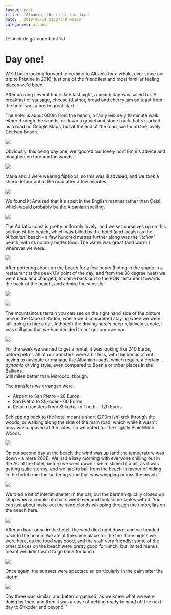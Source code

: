 ```yaml
---
layout: post
title:  "Albania, the first few days"
date:   2019-08-14 21:27:48 +0100
categories: albania 
---
```

{% include ga-code.html %}
# Day one!

We'd been looking forward to coming to Albania for a whole, ever since our trip to Pristinë in 2016; just one of the friendliest and most familiar feeling places we'd been. 

After arriving several hours late last night, a beach day was called for. A breakfast of sausage, cheese (djathe), bread and cherry jam on toast from the hotel was a pretty great start. 

The hotel is about 600m from the beach, a fairly leisurely 10 minute walk either through the woods, or down a gravel and stone track that's marked as a road on Google Maps, but at the end of the road, we found the lovely Chelsea Beach. 

![](/assets/img/albania/san-pietro-chelsea-beach.jpg)

Obviously, this being day one, we ignored our lovely host Emni's advice and ploughed on through the woods. 

![](/assets/img/albania/san-pietro-woods.jpg)

Maria and J were wearing flipflops, so this was ill advised, and we took a sharp detour out to the road after a few minutes. 

![](/assets/img/albania/san-pietro-beach-road.jpg)

We found it!  Amused that it's spelt in the English manner rather than Çelsi, which would probably be the Albanian spelling. 
 
![](/assets/img/albania/san-pietro-maria-beach.jpg)

The Adriatic coast is pretty uniformly lovely, and we set ourselves up on this section of the beach, which was billed by the hotel (and locals) as the _'Albanian'_ beach - a few hundred metres further along was the _'Italian'_ beach, with its notably better food.  The water was great (and warm!) wherever we were. 

![](/assets/img/albania/san-pietro-water-view.jpg)

After pottering about on the beach for a few hours (hiding in the shade in a restaurant at the peak UV point of the day, and from the 38 degree heat) we went back and changed, to come back out to the RON restaurant towards the back of the beach, and admire the sunsets. 

![](/assets/img/albania/san-pietro-maria-dinner-1.jpg)

![](/assets/img/albania/san-pietro-sunset.jpg)

The mountainous terrain you can see on the right hand side of the picture here is the Cape of Rodon, where we'd considered staying when we were still going to hire a car.  Although the driving here's been relatively sedate, I was still glad
that we had decided to not get our own car. 

![](/assets/img/albania/san-pietro-sunset-2.jpg)

 For the week we wanted to get a rental, it was looking like 240 Euros, before petrol.  All of our transfers were a bit less, with the bonus of not having to navigate or manage 
the Albanian roads, which require a certain... _dynamic_ driving style, even compared to Bosnia or other places in the Balkans.  
Still miles better than Morocco, though.  

The transfers we arranged were: 

* Airport to San Pietro - 28 Euros 
* San Pietro to Shkoder - 60 Euros 
* Return transfers from Shkoder to Thethi - 120 Euros 

Schlepping back to the hotel meant a short (200m ish) trek through the woods, or walking along the side of the main road, 
which while it wasn't busy was unpaved at the sides, so we opted for the slightly Blair Witch Woods.

![](/assets/img/albania/san-pietro-woods-night.jpg)

On our second day at the beach the wind was up (and the temperature was down - a mere 26C!).  We had a lazy morning with everyone chilling out in the AC at the hotel, 
before we went down - we mistimed it a bit, as it was getting quite stormy, and we had to bail from the beach in favour of hiding in the hotel from the 
battering sand that was whipping across the beach. 

![](/assets/img/albania/san-pietro-sandstorm-1.jpg)

We tried a bit of interim shelter in the bar, but the barman quickly closed up shop when a couple of chairs went over and took 
some tables with it.  You can just about make out the sand clouds whipping through the umbrellas on the beach here.

![](/assets/img/albania/san-pietro-sandstorm-2.jpg)

After an hour or so in the hotel, the wind died right down, and we headed back to the beach.  We ate at the same place
for the the three nights we were here, as the food was good, and the staff very friendly; some of the other places on the beach 
were pretty good for lunch, but limited menus meant we didn't want to go back for lunch. 

![](/assets/img/albania/san-pietro-maria-dinner-2.jpg)

Once again, the sunsets were spectacular, particularly in the calm after the storm. 

![](/assets/img/albania/san-pietro-beach-umbrellas-night.jpg)

Day three was similar, and better organised, as we knew what we were doing by then, and then it was a case of getting ready to head off the next day to Shkoder and beyond.
``

